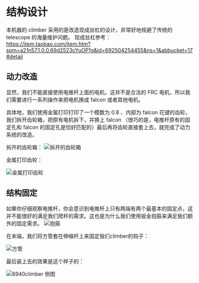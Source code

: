 # 结构设计

本机器的 climber 采用的是改造现成丝杠的设计，非常好地规避了传统的 telescope 的海量维护问题。
现成丝杠参考：<https://item.taobao.com/item.htm?spm=a21n57.1.0.0.69d2523cYuOP1g&id=692504254455&ns=1&abbucket=17#detail>

## 动力改造

显然，我们不能直接使用电推杆上面的电机，这并不是合法的 FRC 电机，所以我们需要进行一系列操作来把电机换成 falcon 或者其他电机。

具体地，我们使用金属打印打印了一个模数为 0.8 、内部为 falcon 花键的齿轮，我们拆开齿轮箱，把原有电机拆下，并换上 falcon （很巧的是，电推杆原有的固定孔和 falcon 的固定孔是恰好匹配的）最后再将齿轮直接套上去，就完成了动力系统的改造。

拆开的齿轮箱：
![拆开的齿轮箱](https://img1.imgtp.com/2023/08/07/IDPZX1Y5.jpg "拆开的齿轮箱")

金属打印齿轮：

![金属打印齿轮](https://img1.imgtp.com/2023/08/07/G5ahVcRV.PNG "金属打印齿轮")

## 结构固定

如果你仔细观察电推杆，你会意识到电推杆上只有两端有两个最基本的固定点，这并不能很好的满足我们爬杆的需求。这也是为什么我们使用钣金抱箍来满足我们额外的固定需求。
![抱箍](https://img1.imgtp.com/2023/08/07/Vp6vkS2E.PNG "抱箍")

在末端，我们将方管套在伸缩杆上来固定我们climber的钩子：

![方管](https://img1.imgtp.com/2023/08/07/U329uOAB.PNG "方管")

最后装上去的效果是这个样子的：

![6940climber 侧图](https://s1.ax1x.com/2023/08/07/pPEgC8I.md.jpg "6940climber 侧图")
